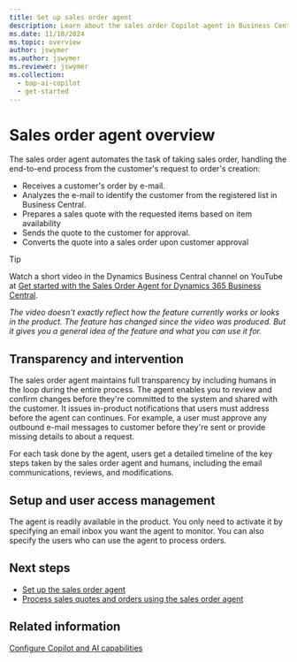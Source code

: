 ```yaml
---
title: Set up sales order agent
description: Learn about the sales order Copilot agent in Business Central.
ms.date: 11/18/2024
ms.topic: overview
author: jswymer
ms.author: jswymer
ms.reviewer: jswymer
ms.collection:
  - bap-ai-copilot
  - get-started
---
```


# Sales order agent overview

The sales order agent automates the task of taking sales order, handling the end-to-end process from the customer's request to order's creation:

- Receives a customer's order by e-mail.
- Analyzes the e-mail to identify the customer from the registered list in Business Central. 
- Prepares a sales quote with the requested items based on item availability
- Sends the quote to the customer for approval.
- Converts the quote into a sales order upon customer approval

> [!TIP]
> Watch a short video in the Dynamics Business Central channel on YouTube at [Get started with the Sales Order Agent for Dynamics 365 Business Central](https://www.youtube.com/watch?v=6icbmbLc_Og).
> 
> *The video doesn't exactly reflect how the feature currently works or looks in the product. The feature has changed since the video was produced. But it gives you a general idea of the feature and what you can use it for.*
  
## Transparency and intervention

The sales order agent maintains full transparency by including humans in the loop during the entire process. The agent enables you to review and confirm changes before they're committed to the system and shared with the customer. It issues  in-product notifications that users must address before the agent can continues. For example, a user must approve any outbound e-mail messages to customer before they're sent or provide missing details to about a request.

For each task done by the agent, users get a detailed timeline of the key steps taken by the sales order agent and humans, including the email communications, reviews, and modifications.

## Setup and user access management

The agent is readily available in the product. You only need to activate it by specifying an email inbox you want the agent to monitor. You can also specify the users who can use the agent to process orders. <!--delegate their tasks to the sales order agent, channels for receiving orders (for example, email), and select which steps of the order taking process should be included or excluded (for example, whether to convert generated sales quote into an order).--> 


<!--
### Capabilities 

The sales order agent operates based on its instructions and user configuration. It uses AI to identify and carry out the steps needed to complete this task within the Business Central environment. 

The sales order agent is provided with its own set of high-level business instructions, which describe its purpose, outline the task it needs to perform and additional considerations it needs to take when performing the steps. These instructions are defined in the sales order agent code and are not visible to the users. 



### Operation through logical UI API

To execute its tasks, the sales order agent interacts with the Business Central web client using a logical representation of the UI called the logical UI API.  

Through that logical UI API, the sales order agent can read the data displayed on the product pages and access properties of the UI elements (for example, names and descriptions of the pages, fields, actions, and tooltips). It can then combine that data with the instructions provided by the users during sales order agent configuration, along with data received via e-mail messages, and then use AI with its conventional business knowledge to orchestrate the steps which needed to complete each step and the overall task.  

The sales order agent will attempt to overcome errors and adapt when conditions change (for example, when new data is entered by another user on a page). It can also engage in multi-turn e-mail conversation with the customer placing the order, if it needs to clarify or confirm their requirements.  

The sales order agent runs as just another user in Business Central and is granted access solely to the necessary parts of the product to perform its task. It comes with predefined permissions and a UI role (profile) that can be assigned to it by the configuring user, limiting which parts of the product the sales order agent can access and which UI elements (pages, fields, actions and FactBoxes) it can interact with. 

The sales order agent will seek user intervention when specific situations arise, for instance, when preparing outbound communications or providing business approval for key operations.  

The sales order agent is invoked by a built-in e-mail dispatcher, running as a scheduled task, which monitors the company mailbox that’s specified in the sales order taker’s configuration settings. The dispatcher hands over e-mails received from the customers to the sales order agent and sends results of its work, such as prepared sales quote with requested items, in response. -->

## Next steps

- [Set up the sales order agent](sales-order-agent-setup.md)
- [Process sales quotes and orders using the sales order agent](sales-order-agent-process.md)

## Related information

[Configure Copilot and AI capabilities](enable-ai.md)  

